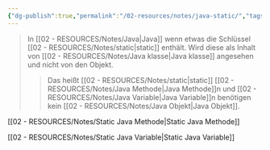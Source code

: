 ```yaml
---
{"dg-publish":true,"permalink":"/02-resources/notes/java-static/","tags":["code/java","code/oop"],"noteIcon":"","updated":"2025-09-05T10:12:30.237+02:00"}
---
```


>In [[02 - RESOURCES/Notes/Java\|Java]] wenn etwas die Schlüssel [[02 - RESOURCES/Notes/static\|static]] enthält. Wird diese als Inhalt von [[02 - RESOURCES/Notes/Java klasse\|Java klasse]] angesehen und nicht von den Objekt.
>>Das heißt [[02 - RESOURCES/Notes/static\|static]] [[02 - RESOURCES/Notes/Java Methode\|Java Methode]]n und [[02 - RESOURCES/Notes/Java Variable\|Java Variable]]n benötigen kein [[02 - RESOURCES/Notes/Java Objekt\|Java Objekt]].

[[02 - RESOURCES/Notes/Static Java Methode\|Static Java Methode]]

[[02 - RESOURCES/Notes/Static Java Variable\|Static Java Variable]]